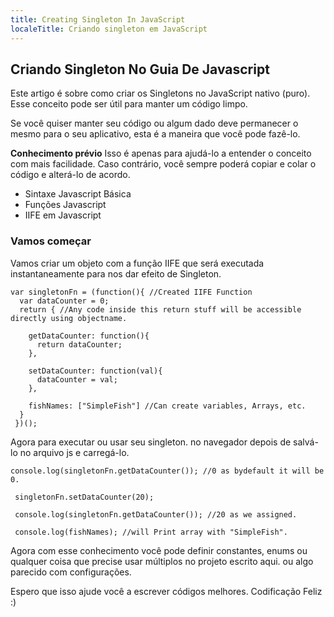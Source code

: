 ```yaml
---
title: Creating Singleton In JavaScript
localeTitle: Criando singleton em JavaScript
---
```

## Criando Singleton No Guia De Javascript

Este artigo é sobre como criar os Singletons no JavaScript nativo (puro). Esse conceito pode ser útil para manter um código limpo.

Se você quiser manter seu código ou algum dado deve permanecer o mesmo para o seu aplicativo, esta é a maneira que você pode fazê-lo.

**Conhecimento prévio** Isso é apenas para ajudá-lo a entender o conceito com mais facilidade. Caso contrário, você sempre poderá copiar e colar o código e alterá-lo de acordo.

*   Sintaxe Javascript Básica
*   Funções Javascript
*   IIFE em Javascript

### Vamos começar

Vamos criar um objeto com a função IIFE que será executada instantaneamente para nos dar efeito de Singleton.
```
var singletonFn = (function(){ //Created IIFE Function 
  var dataCounter = 0; 
  return { //Any code inside this return stuff will be accessible directly using objectname. 
 
    getDataCounter: function(){ 
      return dataCounter; 
    }, 
 
    setDataCounter: function(val){ 
      dataCounter = val; 
    }, 
 
    fishNames: ["SimpleFish"] //Can create variables, Arrays, etc. 
  } 
 })(); 
```

Agora para executar ou usar seu singleton. no navegador depois de salvá-lo no arquivo js e carregá-lo.
```
console.log(singletonFn.getDataCounter()); //0 as bydefault it will be 0. 
 
 singletonFn.setDataCounter(20); 
 
 console.log(singletonFn.getDataCounter()); //20 as we assigned. 
 
 console.log(fishNames); //will Print array with "SimpleFish". 
```

Agora com esse conhecimento você pode definir constantes, enums ou qualquer coisa que precise usar múltiplos no projeto escrito aqui. ou algo parecido com configurações.

Espero que isso ajude você a escrever códigos melhores. Codificação Feliz :)